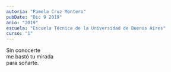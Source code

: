 ```yaml
---
autoria: "Pamela Cruz Montero"
pubDate: "Dic 9 2019"
anio: "2019"
escuela: "Escuela Técnica de la Universidad de Buenos Aires"
curso: "1"
---
```

Sin conocerte\
me bastó tu mirada\
para soñarte.